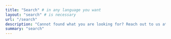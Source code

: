 ```yaml
---
title: "Search" # in any language you want
layout: "search" # is necessary
url: "/search"
description: "Cannot found what you are looking for? Reach out to us at support@hanami.run."
summary: "search"
---
```

